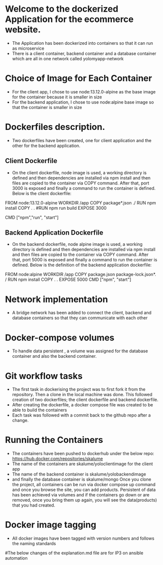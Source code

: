 # Welcome to the dockerized Application for the ecommerce website.
 - The Application has been dockerized into containers so that it can run as microservice
 - There is a client container, backend container and a database container which are all in one network called yolomyapp-network 
# Choice of Image for Each Container
- For the client app, I chose to use node:13.12.0-alpine as the base image for the container because it is smaller in size
- For the backend application, I chose to use node:alpine base image so that the container is smaller in size


# Dockerfiles description.
- Two dockerfiles have been created, one for client application and the other for the backend application.
##  Client Dockerfile
- On the client dockerfile, node image is used, a working directory is defined and then dependencies are installed via npm install and then files are copied to the container via COPY command. After that, port 3000 is exposed and finally a command to run the container is defined. Below is the client dockerfile:

FROM node:13.12.0-alpine 
WORKDIR /app
COPY package*.json ./
RUN npm install
COPY .  .
#RUN npm run build
EXPOSE 3000

CMD ["npm","run", "start"]
##  Backend Application Dockerfile
- On the backend dockerfile, node alpine image is used, a working directory is defined and then dependencies are installed via npm install and then files are copied to the container via COPY command. After that, port 5000 is exposed and finally a command to run the container is defined. Below is the definition of the backend application dockerfile:

FROM node:alpine 
WORKDIR /app
COPY package.json package-lock.json*. /
RUN npm install
COPY .  .
EXPOSE 5000
CMD ["npm", "start"]

# Network implementation
- A bridge network has been added to connect the client, backend and database containers so that they can communicate with each other

# Docker-compose volumes
- To handle data persistent , a volume was assigned for the database container and also the backend container.

# Git workflow tasks
- The first task in dockerising the project was to first fork it from the repository. Then a clone in the local machine was done. This followed creation of two dockerfiles; the client dockerfile and backend dockerfile.
- After creating the dockerfile, a docker compose file was created to be able to build the containers
- Each task was followed with a commit back to the github repo after a change.

# Running the Containers
- The containers have been pushed to dockerhub under the below repo:
https://hub.docker.com/repositories/skalume
- The name of the containers are skalume/yoloclientimage for the client app
- The name of the backend container is skalume/yolobackendimage
- and finally the database container is skalume/mongo
Once you clone the project, all containers can be run via docker compose up command and once you browse the site, you can add products. Persistent of data has been achieved via volumes and if the containers go down or are removed, once you bring them up again, you will see the data(products) that you had created.


# Docker image tagging
- All docker images have been tagged with version numbers and follows the naming standards



#The below changes of the explanation.md file are for IP3 on ansible automation

